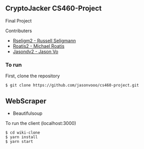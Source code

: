 ## CryptoJacker CS460-Project

Final Project

Contributers
- [Rseligm2 - Russell Seligmann](https://github.com/rseligm2)
- [Roatis2 - Michael Roatis](https://github.com/roatis2)
- [Jasondv2 - Jason Vo](https://github.com/jasondv2)

### To run

First, clone the repository
```
$ git clone https://github.com/jasonvooo/cs460-project.git
```

## WebScraper
+ Beautifulsoup


To run the client (localhost:3000)

```
$ cd wiki-clone
$ yarn install
$ yarn start
```
